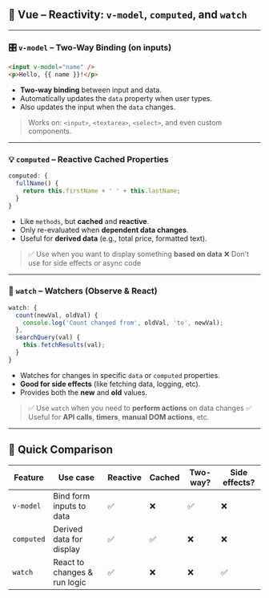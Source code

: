 ## 🧠 Vue – Reactivity: `v-model`, `computed`, and `watch`

---

### 🎛️ `v-model` – Two-Way Binding (on inputs)

```html
<input v-model="name" />
<p>Hello, {{ name }}!</p>
```

* **Two-way binding** between input and data.
* Automatically updates the `data` property when user types.
* Also updates the input when the `data` changes.

> Works on: `<input>`, `<textarea>`, `<select>`, and even custom components.

---

### 💡 `computed` – Reactive Cached Properties

```js
computed: {
  fullName() {
    return this.firstName + ' ' + this.lastName;
  }
}
```

* Like `methods`, but **cached** and **reactive**.
* Only re-evaluated when **dependent data changes**.
* Useful for **derived data** (e.g., total price, formatted text).

> ✅ Use when you want to display something **based on data**
> ❌ Don’t use for side effects or async code

---

### 👀 `watch` – Watchers (Observe & React)

```js
watch: {
  count(newVal, oldVal) {
    console.log('Count changed from', oldVal, 'to', newVal);
  },
  searchQuery(val) {
    this.fetchResults(val);
  }
}
```

* Watches for changes in specific `data` or `computed` properties.
* **Good for side effects** (like fetching data, logging, etc).
* Provides both the **new** and **old** values.

> ✅ Use `watch` when you need to **perform actions** on data changes
> ✅ Useful for **API calls**, **timers**, **manual DOM actions**, etc.

---

## 📌 Quick Comparison

| Feature    | Use case                     | Reactive | Cached | Two-way? | Side effects? |
| ---------- | ---------------------------- | -------- | ------ | -------- | ------------- |
| `v-model`  | Bind form inputs to data     | ✅        | ❌      | ✅        | ❌             |
| `computed` | Derived data for display     | ✅        | ✅      | ❌        | ❌             |
| `watch`    | React to changes & run logic | ✅        | ❌      | ❌        | ✅             |